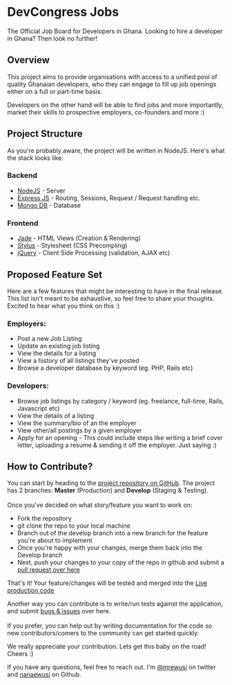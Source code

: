 DevCongress Jobs
================

The Official Job Board for Developers in Ghana. Looking to hire a developer in Ghana? Then look no further!

## Overview
This project aims to provide organisations with access to a unified pool of quality Ghanaian developers, who they can engage to fill up job openings either on a full or part-time basis. 

Developers on the other hand will be able to find jobs and more importantly, market their skills to prospective employers, co-founders and more :)

## Project Structure
As you're probably aware, the project will be written in NodeJS. Here's what the stack looks like:
 
### Backend
- [NodeJS](http://nodejs.org) - Server
- [Express JS](http://expressjs.com) - Routing, Sessions, Request / Request handling etc.
- [Mongo DB](http://mongodb.org) - Database

### Frontend
- [Jade](http://jade-lang.com) - HTML Views (Creation & Rendering)
- [Stylus](http://learnboost.github.io/stylus/) - Stylesheet (CSS Precompling)
- [jQuery](http://jquery.com) - Client Side Processing (validation, AJAX etc)

## Proposed Feature Set
Here are a few features that might be interesting to have in the final release. This list isn't meant to be exhaustive, so feel free to share your thoughts. Excited to hear what you think on this :)
 
### Employers:
- Post a new Job Listing
- Update an existing job listing
- View the details for a listing
- View a history of all listings they've posted
- Browse a developer database by keyword (eg. PHP, Rails etc)  

### Developers:
- Browse job listings by category / keyword (eg. freelance, full-time, Rails, Javascript etc)
- View the details of a listing
- View the summary/bio of an the employer
- View other/all postings by a given employer
- Apply for an opening - This could include steps like writing a brief cover letter, uploading a resume & sending it off the employer. Just saying :)

## How to Contribute?
You can start by heading to the [project repository on GitHub](https://github.com/devcongress/jobs). The project has 2 branches: **Master** (Production) and **Develop** (Staging & Testing).<br /><br /> Once you've decided on what story/feature you want to work on:

- Fork the repository
- git clone the repo to your local machine
- Branch out of the develop branch into a new branch for the feature you're about to implement
- Once you're happy with your changes, merge them back into the Develop branch
- Next, push your changes to your copy of the repo in github and submit a [pull request over here](https://github.com/devcongress/jobs/pulls)

That's it! Your feature/changes will be tested and merged into the [Live production code](https://github.com/devcongress/jobs) 

Another way you can contribute is to write/run tests against the application, and submit [bugs & issues](https://github.com/devcongress/jobs/issues?state=open) over here.<br /><br />If you prefer, you can help out by writing documentation for the code so new contributors/comers to the community can get started quickly.

We really appreciate your contribution. Lets get this baby on the road!<br />
Cheers :)

If you have any questions, feel free to reach out. I'm [@mrewusi](https://twitter.com/mrewusi) on twitter and [nanaewusi](https://github.com/nanaewusi) on Github.
